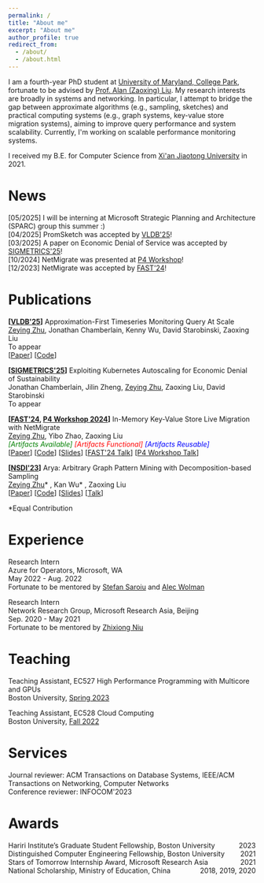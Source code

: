 ```yaml
---
permalink: /
title: "About me"
excerpt: "About me"
author_profile: true
redirect_from: 
  - /about/
  - /about.html
---
```


I am a fourth-year PhD student at [University of Maryland, College Park](https://umd.edu/), fortunate to be advised by [Prof. Alan (Zaoxing) Liu](https://zaoxing.github.io/). My research interests are broadly in systems and networking. In particular, I attempt to bridge the gap between approximate algorithms (e.g., sampling, sketches) and practical computing systems (e.g., graph systems, key-value store migration systems), aiming to improve query performance and system scalability. Currently, I'm working on scalable performance monitoring systems. 

I received my B.E. for Computer Science from [Xi'an Jiaotong University](http://en.xjtu.edu.cn/) in 2021.

News
======
[05/2025] I will be interning at Microsoft Strategic Planning and Architecture (SPARC) group this summer :)  
[04/2025] PromSketch was accepted by [VLDB'25](https://vldb.org/2025/)!  
[03/2025] A paper on Economic Denial of Service was accepted by [SIGMETRICS'25](https://www.sigmetrics.org/sigmetrics2025/)!  
[10/2024] NetMigrate was presented at [P4 Workshop](https://p4.org/p4_events/2023-p4-workshop-postevent/)!  
[12/2023] NetMigrate was accepted by [FAST'24](https://www.usenix.org/conference/fast24/technical-sessions)!  

Publications
======

**[[VLDB'25](https://vldb.org/2025/)]** Approximation-First Timeseries Monitoring Query At Scale  
<u>Zeying Zhu</u>, Jonathan Chamberlain, Kenny Wu, David Starobinski, Zaoxing Liu  
To appear  
[[Paper](https://www.vldb.org/pvldb/vol18/p2348-zhu.pdf)] [[Code](https://github.com/Froot-NetSys/promsketch)]  

**[[SIGMETRICS'25](https://www.sigmetrics.org/sigmetrics2025/)]** Exploiting Kubernetes Autoscaling for Economic Denial of Sustainability  
Jonathan Chamberlain, Jilin Zheng, <u>Zeying Zhu</u>, Zaoxing Liu, David Starobinski  
To appear  

**[[FAST'24](https://www.usenix.org/conference/fast24), [P4 Workshop 2024](https://p4.org/p4_events/2023-p4-workshop-postevent/)]** In-Memory Key-Value Store Live Migration with NetMigrate  
<u>Zeying Zhu</u>, Yibo Zhao, Zaoxing Liu  
<em><font color="green">[Artifacts Available]</font> <font color="red">[Artifacts Functional]</font> <font color="blue">[Artifacts Reusable]</font></em>  
[[Paper](https://www.usenix.org/system/files/fast24-zhu.pdf)] [[Code](https://github.com/Froot-NetSys/NetMigrate)] [[Slides](https://zzylol.github.io/files/NetMigrate_slides_zhu.pptx)] [[FAST'24 Talk](https://youtu.be/l1fZykAGdM0)] [[P4 Workshop Talk](https://www.youtube.com/watch?v=fNCHO472CTI)]


**[[NSDI'23](https://www.usenix.org/conference/nsdi23)]** Arya: Arbitrary Graph Pattern Mining with Decomposition-based Sampling  
<u>Zeying Zhu</u>* , Kan Wu* , Zaoxing Liu    
[[Paper](https://zzylol.github.io/files/nsdi23-zhu.pdf)] [[Code](https://github.com/Froot-NetSys/Arya)] [[Slides](https://www.usenix.org/system/files/nsdi23_slides_zhu.pdf)] [[Talk](https://www.youtube.com/watch?v=NlXLuhnJZ9w)]  

*Equal Contribution

Experience
======
Research Intern  
Azure for Operators, Microsoft, WA  
May 2022 - Aug. 2022  
Fortunate to be mentored by [Stefan Saroiu](https://stefan.t8k2.com/index.html) and [Alec Wolman](https://alecw.azurewebsites.net/work/default.htm)  

Research Intern  
Network Research Group, Microsoft Research Asia, Beijing  
Sep. 2020 - May 2021  
Fortunate to be mentored by [Zhixiong Niu](https://zhixiong.org/)  

Teaching
======
Teaching Assistant, EC527 High Performance Programming with Multicore and GPUs  
Boston University, [Spring 2023](https://people.bu.edu/herbordt/teaching.htm)  

Teaching Assistant, EC528 Cloud Computing  
Boston University, [Fall 2022](https://zaoxing.github.io/teaching/2022-fall-cloud)  

Services
======
Journal reviewer: ACM Transactions on Database Systems, IEEE/ACM Transactions on Networking, Computer Networks  
Conference reviewer: INFOCOM'2023   

Awards
======
<div style="text-align:left;">Hariri Institute’s Graduate Student Fellowship, Boston University<div style="float:right;">2023</div></div>
<div style="text-align:left;">Distinguished Computer Engineering Fellowship, Boston University<div style="float:right;">2021</div></div>
<div style="text-align:left;">Stars of Tomorrow Internship Award, Microsoft Research Asia<div style="float:right;">2021</div></div>
<div style="text-align:left;">National Scholarship, Ministry of Education, China<div style="float:right;">2018, 2019, 2020</div></div>
